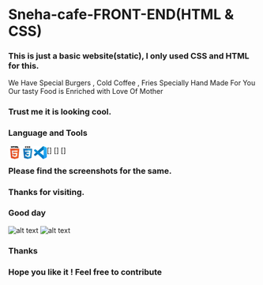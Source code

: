# Sneha-cafe-FRONT-END(HTML & CSS)

### This is just a basic website(static), I only used CSS and HTML for this.
We Have Special Burgers , Cold Coffee , Fries Specially Hand Made For You 
Our tasty Food is Enriched with Love Of Mother 

### Trust me it is looking cool.
### Language and Tools
[<img align="left" alt="HTML5" width="26px" src="https://raw.githubusercontent.com/github/explore/80688e429a7d4ef2fca1e82350fe8e3517d3494d/topics/html/html.png" />]
[<img align="left" alt="CSS3" width="26px" src="https://raw.githubusercontent.com/github/explore/80688e429a7d4ef2fca1e82350fe8e3517d3494d/topics/css/css.png" />]
[<img align="left" alt="Visual Studio Code" width="26px" src="https://raw.githubusercontent.com/github/explore/80688e429a7d4ef2fca1e82350fe8e3517d3494d/topics/visual-studio-code/visual-studio-code.png" />]

### Please find the screenshots for the same.
<!-- i have added a dark mode feature in this website some one please set the button position accordingly i have just made it simple and light -->

### Thanks for visiting.

### Good day

![alt text](https://github.com/kavyanshpandey/Sneha-cafe-FRONT-END/blob/master/images/pic1.png)
![alt text](https://github.com/kavyanshpandey/Sneha-cafe-FRONT-END/blob/master/images/pic2.png)

### Thanks
### Hope you like it ! Feel free to contribute
